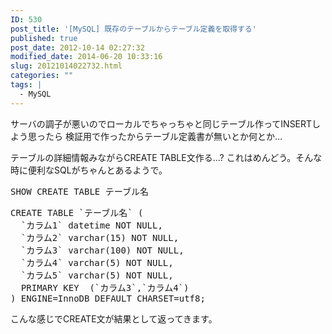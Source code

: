 ```yaml
---
ID: 530
post_title: '[MySQL] 既存のテーブルからテーブル定義を取得する'
published: true
post_date: 2012-10-14 02:27:32
modified_date: 2014-06-20 10:33:16
slug: 20121014022732.html
categories: ""
tags: |
  - MySQL
---
```

サーバの調子が悪いのでローカルでちゃっちゃと同じテーブル作ってINSERTしよう思ったら
検証用で作ったからテーブル定義書が無いとか何とか…

テーブルの詳細情報みながらCREATE TABLE文作る…?
これはめんどう。そんな時に便利なSQLがちゃんとあるようで。

<pre class="prettyprint linenums lang-sql">SHOW CREATE TABLE テーブル名</pre>

<pre class="prettyprint">CREATE TABLE `テーブル名` (
  `カラム1` datetime NOT NULL,
  `カラム2` varchar(15) NOT NULL,
  `カラム3` varchar(100) NOT NULL,
  `カラム4` varchar(5) NOT NULL,
  `カラム5` varchar(5) NOT NULL,
  PRIMARY KEY  (`カラム3`,`カラム4`)
) ENGINE=InnoDB DEFAULT CHARSET=utf8;</pre>

こんな感じでCREATE文が結果として返ってきます。